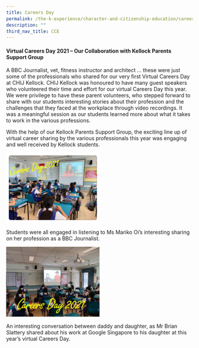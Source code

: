```yaml
---
title: Careers Day
permalink: /the-k-experience/character-and-citizenship-education/careers-day/
description: ""
third_nav_title: CCE
---
```

<h4><strong>Virtual Careers Day 2021 &ndash; Our Collaboration with Kellock Parents Support Group</strong></h4>
<p>A BBC Journalist, vet, fitness instructor and architect &hellip; these were just some of the professionals who shared for our very first Virtual Careers Day at CHIJ Kellock. CHIJ Kellock was honoured to have many guest speakers who volunteered their time and effort for our virtual Careers Day this year. We were privilege to have these parent volunteers, who stepped forward to share with our students interesting stories about their profession and the challenges that they faced at the workplace through video recordings. It was a meaningful session as our students learned more about what it takes to work in the various professions.&nbsp;</p>
<p>With the help of our Kellock Parents Support Group, the exciting line up of virtual career sharing by the various professionals this year was engaging and well received by Kellock students.</p>
<img style="width: 50%;" src="/images/cd1.jpg" />
<p>Students were all engaged in listening to Ms Mariko Oi&rsquo;s interesting sharing on her profession as a BBC Journalist.</p>
<img style="width: 50%;" src="/images/cd2.jpg" />
<p>An interesting conversation between daddy and daughter, as Mr Brian Slattery shared about his work at Google Singapore to his daughter at this year&rsquo;s virtual Careers Day.</p>